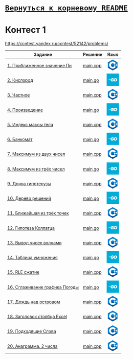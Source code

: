 # [__```Вернуться к корневому README```__](https://github.com/Teru3301/KFU/blob/main/README.md)  
# Контест 1  
https://contest.yandex.ru/contest/52142/problems/  

| Задание | Решение | Язык |
| --- | --- | --- |
| [1. Приближенное значение Пи](https://contest.yandex.ru/contest/52142/problems/1/) | [main.cpp](https://github.com/Teru3301/KFU/blob/main/Contest-2023-09-12/01/main.cpp) | [<img src="https://github.com/Teru3301/KFU/blob/main/img/cpp.png" width="40"/>]() |
| [2. Кислород](https://contest.yandex.ru/contest/52142/problems/2/) | [main.go](https://github.com/Teru3301/KFU/blob/main/Contest-2023-09-12/02/main.go) | [<img src="https://github.com/Teru3301/KFU/blob/main/img/go.jpg" width="40"/>]() |
| [3. Частное](https://contest.yandex.ru/contest/52142/problems/3/) | [main.cpp](https://github.com/Teru3301/KFU/blob/main/Contest-2023-09-12/03/main.cpp) | [<img src="https://github.com/Teru3301/KFU/blob/main/img/cpp.png" width="40"/>]() |
| [4. Произведение](https://contest.yandex.ru/contest/52142/problems/4/) | [main.go](https://github.com/Teru3301/KFU/blob/main/Contest-2023-09-12/04/main.go) | [<img src="https://github.com/Teru3301/KFU/blob/main/img/go.jpg" width="40"/>]() |
| [5. Индекс массы тела](https://contest.yandex.ru/contest/52142/problems/5/) | [main.cpp](https://github.com/Teru3301/KFU/blob/main/Contest-2023-09-12/05/main.cpp) | [<img src="https://github.com/Teru3301/KFU/blob/main/img/cpp.png" width="40"/>]() |
| [6. Банкомат](https://contest.yandex.ru/contest/52142/problems/6/) | [main.go](https://github.com/Teru3301/KFU/blob/main/Contest-2023-09-12/06/main.go) | [<img src="https://github.com/Teru3301/KFU/blob/main/img/go.jpg" width="40"/>]() |
| [7. Максимум из двух чисел](https://contest.yandex.ru/contest/52142/problems/7/) | [main.cpp](https://github.com/Teru3301/KFU/blob/main/Contest-2023-09-12/07/main.cpp) | [<img src="https://github.com/Teru3301/KFU/blob/main/img/cpp.png" width="40"/>]() |
| [8. Максимум из трёх чисел](https://contest.yandex.ru/contest/52142/problems/8/) | [main.go](https://github.com/Teru3301/KFU/blob/main/Contest-2023-09-12/08/main.go) | [<img src="https://github.com/Teru3301/KFU/blob/main/img/go.jpg" width="40"/>]() |
| [9. Длина гипотенузы](https://contest.yandex.ru/contest/52142/problems/9/) | [main.cpp](https://github.com/Teru3301/KFU/blob/main/Contest-2023-09-12/09/main.cpp) | [<img src="https://github.com/Teru3301/KFU/blob/main/img/cpp.png" width="40"/>]() |
| [10. Дерево решений](https://contest.yandex.ru/contest/52142/problems/10/) | [main.go](https://github.com/Teru3301/KFU/blob/main/Contest-2023-09-12/10/main.go) | [<img src="https://github.com/Teru3301/KFU/blob/main/img/go.jpg" width="40"/>]() |
| [11. Ближайшая из трёх точек](https://contest.yandex.ru/contest/52142/problems/11/) | [main.cpp](https://github.com/Teru3301/KFU/blob/main/Contest-2023-09-12/11/main.cpp) | [<img src="https://github.com/Teru3301/KFU/blob/main/img/cpp.png" width="40"/>]() |
| [12. Гипотеза Коллатца](https://contest.yandex.ru/contest/52142/problems/12/) | [main.go](https://github.com/Teru3301/KFU/blob/main/Contest-2023-09-12/12/main.go) | [<img src="https://github.com/Teru3301/KFU/blob/main/img/go.jpg" width="40"/>]() |
| [13. Вывод чисел волнами](https://contest.yandex.ru/contest/52142/problems/13/) | [main.cpp](https://github.com/Teru3301/KFU/blob/main/Contest-2023-09-12/13/main.cpp) | [<img src="https://github.com/Teru3301/KFU/blob/main/img/cpp.png" width="40"/>]() |
| [14. Таблица умножения](https://contest.yandex.ru/contest/52142/problems/14/) | [main.go](https://github.com/Teru3301/KFU/blob/main/Contest-2023-09-12/14/main.go) | [<img src="https://github.com/Teru3301/KFU/blob/main/img/go.jpg" width="40"/>]() |
| [15. RLE сжатие](https://contest.yandex.ru/contest/52142/problems/15/) | [main.cpp](https://github.com/Teru3301/KFU/blob/main/Contest-2023-09-12/15/main.cpp) | [<img src="https://github.com/Teru3301/KFU/blob/main/img/cpp.png" width="40"/>]() |
| [16. Сглаживание графика Погоды](https://contest.yandex.ru/contest/52142/problems/16/) | [main.go](https://github.com/Teru3301/KFU/blob/main/Contest-2023-09-12/16/main.go) | [<img src="https://github.com/Teru3301/KFU/blob/main/img/go.jpg" width="40"/>]() |
| [17. Дождь над островом](https://contest.yandex.ru/contest/52142/problems/17/) | [main.cpp](https://github.com/Teru3301/KFU/blob/main/Contest-2023-09-12/17/main.cpp) | [<img src="https://github.com/Teru3301/KFU/blob/main/img/cpp.png" width="40"/>]() |
| [18. Заголовок столбца Excel](https://contest.yandex.ru/contest/52142/problems/18/) | [main.cpp](https://github.com/Teru3301/KFU/blob/main/Contest-2023-09-12/18/main.cpp) | [<img src="https://github.com/Teru3301/KFU/blob/main/img/cpp.png" width="40"/>]() |
| [19. Подходящие Слова](https://contest.yandex.ru/contest/52142/problems/19/) | [main.cpp](https://github.com/Teru3301/KFU/blob/main/Contest-2023-09-12/19/main.cpp) | [<img src="https://github.com/Teru3301/KFU/blob/main/img/cpp.png" width="40"/>]() |
| [20. Анаграмма. 2 числа](https://contest.yandex.ru/contest/52142/problems/20/) | [main.cpp](https://github.com/Teru3301/KFU/blob/main/Contest-2023-09-12/20/main.cpp) | [<img src="https://github.com/Teru3301/KFU/blob/main/img/cpp.png" width="40"/>]() |
